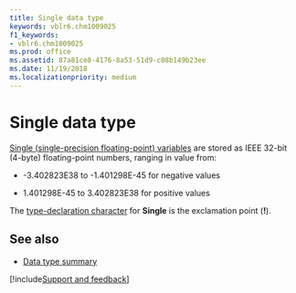 ```yaml
---
title: Single data type
keywords: vblr6.chm1009025
f1_keywords:
- vblr6.chm1009025
ms.prod: office
ms.assetid: 87a81ce8-4176-8a53-51d9-c08b149b23ee
ms.date: 11/19/2018
ms.localizationpriority: medium
---
```



# Single data type

[Single (single-precision floating-point) variables](../../Glossary/vbe-glossary.md#single-data-type) are stored as IEEE 32-bit (4-byte) floating-point numbers, ranging in value from:

- -3.402823E38 to -1.401298E-45 for negative values

- 1.401298E-45 to 3.402823E38 for positive values

The [type-declaration character](../../Glossary/vbe-glossary.md#type-declaration-character) for **Single** is the exclamation point (**!**).

## See also

- [Data type summary](data-type-summary.md)

[!include[Support and feedback](~/includes/feedback-boilerplate.md)]
